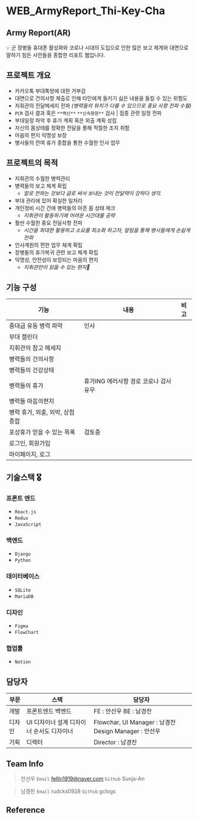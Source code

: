 # WEB_ArmyReport_Thi-Key-Cha

## Army Report(AR)
<aside>
💡 군 장병들 휴대폰 활성화와 코로나 시대의 도입으로 인한 많은 보고 체계와 대면으로 말하기 힘든 사안들을 종합한 리포트 웹입니다.
</aside>

## 프로젝트 개요
- 카카오톡 부대톡방에 대한 거부감
- 대면으로 건의사항 제출로 인해 타인에게 들키기 싫은 내용을 들킬 수 있는 위험도
- 지휘관의 전달메세지 전파 *(병력들의 위치가 다를 수 있으므로 중요 사항 전파 수월)*
- `PCR` 검사 결과 혹은 `**백신**` `**신속항원**` 검사 | 접종 관련 일정 전파
- 부대일정 파악 후 휴가 계획 혹은 외출 계획 성립
- 자신의 몸상태를 정확한 전달을 통해 적절한 조치 취함
- 마음의 편지 익명성 보장
- 병사들의 잔여 휴가 종합을 통한 수월한 인사 업무

## 프로젝트의 목적
- 지휘관의 수월한 병력관리
- 병력들의 보고 체계 확립
    - *말로 전하는 것보다 글로 써서 보내는 것이 전달력이 강하다 생각.*
- 부대 관리에 있어 확실한 일처리
- 개인정비 시간 간에 병력들의 아픈 몸 상태 체크
    - *지휘관이 활동하기에 어려운 시간대를 공략*
- 훨씬 수월한 중요 전달사항 전파
    - *시간을 최대한 활용하고 소요를 최소화 하고자, 알림을 통해 병사들에게 손쉽게 전파*
- 인사계원의 편한 업무 체계 확립
- 장병들의 휴가복귀 관련 보고 체계 확립
- 익명성, 안전성이 보장되는 마음의 편지
    - *지휘관만이 읽을 수 있는 편지👀*

## 기능 구성
| 기능 | 내용 | 비고 |
| --- | --- | --- |
| 중대급 유동 병력 파악 | 인사  |  |
| 부대 캘린더 |  |  |
| 지휘관의 참고 메세지 |  |  |
| 병력들의 건의사항 |  |  |
| 병력들의 건강상태 |  |  |
| 병력들의 휴가 | 휴가ING 에러사항 경로 코로나 검사 유무 |  |
| 병력들 마음의편지 |  |  |
| 병력 휴가, 외출, 외박, 상점 종합 |  |  |
| 포상휴가 얻을 수 있는 목록 | 검토중 |  |
| 로그인, 회원가입 |  |  |
| 마이페이지, 로그 |  |  |

## 기술스택 🎖️

### 프론트 엔드

- `React.js`
- `Redux`
- `JavaScript`

### 백엔드

- `Django`
- `Python`

### 데이터베이스

- `SQLite`
- `MariaDB`

### 디자인

- `Figma`
- `FlowChart`

### 협업툴

- `Notion`

## 담당자

| 부문 | 스택 | 담당자 |
| --- | --- | --- |
| 개발 | 프론트엔드 백엔드 | FE : 안선우  BE : 남경찬 |
| 디자인 | UI 디자이너 설계 디자이너 순서도 디자이너 | Flowchar, UI Manager : 남경찬 Design Manager : 안선우  |
| 기획 | 디렉터  | Director : 남경찬 |

## Team Info

> 안선우
`Email` fellin1919@naver.com
`Github` Sunja-An
> 

> 남경찬 
`Email` rudcks0928
`Github` gclogs
>

## Reference
